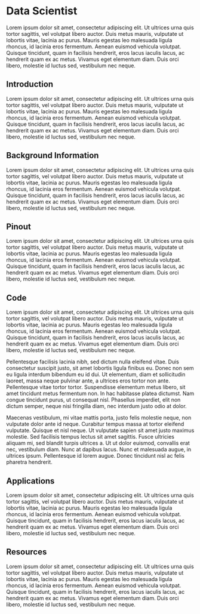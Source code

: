 # Data Scientist

Lorem ipsum dolor sit amet, consectetur adipiscing elit. Ut ultrices urna quis tortor sagittis, vel volutpat libero auctor. Duis metus mauris, vulputate ut lobortis vitae, lacinia ac purus. Mauris egestas leo malesuada ligula rhoncus, id lacinia eros fermentum. Aenean euismod vehicula volutpat. Quisque tincidunt, quam in facilisis hendrerit, eros lacus iaculis lacus, ac hendrerit quam ex ac metus. Vivamus eget elementum diam. Duis orci libero, molestie id luctus sed, vestibulum nec neque.

## Introduction

Lorem ipsum dolor sit amet, consectetur adipiscing elit. Ut ultrices urna quis tortor sagittis, vel volutpat libero auctor. Duis metus mauris, vulputate ut lobortis vitae, lacinia ac purus. Mauris egestas leo malesuada ligula rhoncus, id lacinia eros fermentum. Aenean euismod vehicula volutpat. Quisque tincidunt, quam in facilisis hendrerit, eros lacus iaculis lacus, ac hendrerit quam ex ac metus. Vivamus eget elementum diam. Duis orci libero, molestie id luctus sed, vestibulum nec neque.

## Background Information

Lorem ipsum dolor sit amet, consectetur adipiscing elit. Ut ultrices urna quis tortor sagittis, vel volutpat libero auctor. Duis metus mauris, vulputate ut lobortis vitae, lacinia ac purus. Mauris egestas leo malesuada ligula rhoncus, id lacinia eros fermentum. Aenean euismod vehicula volutpat. Quisque tincidunt, quam in facilisis hendrerit, eros lacus iaculis lacus, ac hendrerit quam ex ac metus. Vivamus eget elementum diam. Duis orci libero, molestie id luctus sed, vestibulum nec neque.

## Pinout

Lorem ipsum dolor sit amet, consectetur adipiscing elit. Ut ultrices urna quis tortor sagittis, vel volutpat libero auctor. Duis metus mauris, vulputate ut lobortis vitae, lacinia ac purus. Mauris egestas leo malesuada ligula rhoncus, id lacinia eros fermentum. Aenean euismod vehicula volutpat. Quisque tincidunt, quam in facilisis hendrerit, eros lacus iaculis lacus, ac hendrerit quam ex ac metus. Vivamus eget elementum diam. Duis orci libero, molestie id luctus sed, vestibulum nec neque.

## Code

Lorem ipsum dolor sit amet, consectetur adipiscing elit. Ut ultrices urna quis tortor sagittis, vel volutpat libero auctor. Duis metus mauris, vulputate ut lobortis vitae, lacinia ac purus. Mauris egestas leo malesuada ligula rhoncus, id lacinia eros fermentum. Aenean euismod vehicula volutpat. Quisque tincidunt, quam in facilisis hendrerit, eros lacus iaculis lacus, ac hendrerit quam ex ac metus. Vivamus eget elementum diam. Duis orci libero, molestie id luctus sed, vestibulum nec neque.

Pellentesque facilisis lacinia nibh, sed dictum nulla eleifend vitae. Duis consectetur suscipit justo, sit amet lobortis ligula finibus eu. Donec non sem eu ligula interdum bibendum eu id dui. Ut elementum, diam et sollicitudin laoreet, massa neque pulvinar ante, a ultrices eros tortor non ante. Pellentesque vitae tortor tortor. Suspendisse elementum metus libero, sit amet tincidunt metus fermentum non. In hac habitasse platea dictumst. Nam congue tincidunt purus, ut consequat nisl. Phasellus imperdiet, elit non dictum semper, neque nisi fringilla diam, nec interdum justo odio at dolor.

Maecenas vestibulum, mi vitae mattis porta, justo felis molestie neque, non vulputate dolor ante id neque. Curabitur tempus massa at tortor eleifend vulputate. Quisque et nisl neque. Ut vulputate sapien sit amet justo maximus molestie. Sed facilisis tempus lectus sit amet sagittis. Fusce ultricies aliquam mi, sed blandit turpis ultrices a. Ut ut dolor euismod, convallis erat nec, vestibulum diam. Nunc at dapibus lacus. Nunc et malesuada augue, in ultrices ipsum. Pellentesque id lorem augue. Donec tincidunt nisl ac felis pharetra hendrerit.

## Applications

Lorem ipsum dolor sit amet, consectetur adipiscing elit. Ut ultrices urna quis tortor sagittis, vel volutpat libero auctor. Duis metus mauris, vulputate ut lobortis vitae, lacinia ac purus. Mauris egestas leo malesuada ligula rhoncus, id lacinia eros fermentum. Aenean euismod vehicula volutpat. Quisque tincidunt, quam in facilisis hendrerit, eros lacus iaculis lacus, ac hendrerit quam ex ac metus. Vivamus eget elementum diam. Duis orci libero, molestie id luctus sed, vestibulum nec neque.

## Resources

Lorem ipsum dolor sit amet, consectetur adipiscing elit. Ut ultrices urna quis tortor sagittis, vel volutpat libero auctor. Duis metus mauris, vulputate ut lobortis vitae, lacinia ac purus. Mauris egestas leo malesuada ligula rhoncus, id lacinia eros fermentum. Aenean euismod vehicula volutpat. Quisque tincidunt, quam in facilisis hendrerit, eros lacus iaculis lacus, ac hendrerit quam ex ac metus. Vivamus eget elementum diam. Duis orci libero, molestie id luctus sed, vestibulum nec neque.
